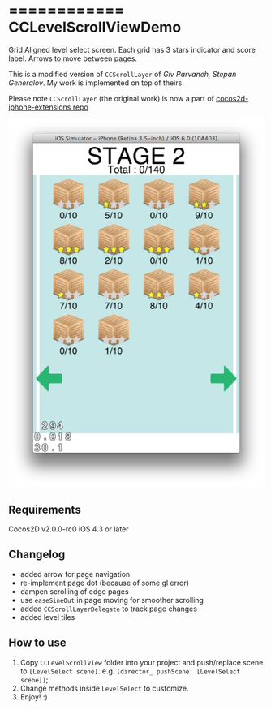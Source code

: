 ============
CCLevelScrollViewDemo
============

Grid Aligned level select screen. Each grid has 3 stars indicator and score label. Arrows to move between pages.

This is a modified version of `CCScrollLayer` of *Giv Parvaneh, Stepan Generalov*. My work is implemented on top of theirs.

Please note `CCScrollLayer` (the original work) is now a part of [cocos2d-iphone-extensions repo](https://github.com/cocos2d/cocos2d-iphone-extensions)

![LevelSelect Stage2](https://github.com/hlung/CCLevelScrollViewDemo/raw/master/screenshots/levelselect_ss2.png)


Requirements
----
Cocos2D v2.0.0-rc0
iOS 4.3 or later


Changelog
----
- added arrow for page navigation
- re-implement page dot (because of some gl error)
- dampen scrolling of edge pages
- use `easeSineOut` in page moving for smoother scrolling
- added `CCScrollLayerDelegate` to track page changes
- added level tiles


How to use
----
1. Copy `CCLevelScrollView` folder into your project and push/replace scene to `[LevelSelect scene]`.
e.g. `[director_ pushScene: [LevelSelect scene]]`; 
1. Change methods inside `LevelSelect` to customize.
1. Enjoy! :)
